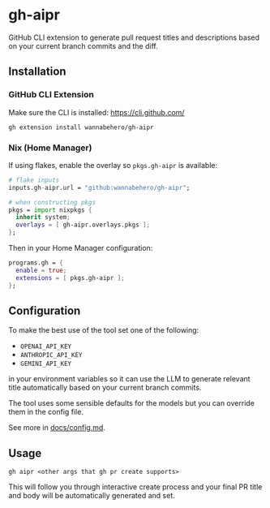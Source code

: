 # gh-aipr

GitHub CLI extension to generate pull request titles and descriptions
based on your current branch commits and the diff.

## Installation

### GitHub CLI Extension

Make sure the CLI is installed: https://cli.github.com/

```
gh extension install wannabehero/gh-aipr
```

### Nix (Home Manager)

If using flakes, enable the overlay so `pkgs.gh-aipr` is available:

```nix
# flake inputs
inputs.gh-aipr.url = "github:wannabehero/gh-aipr";

# when constructing pkgs
pkgs = import nixpkgs {
  inherit system;
  overlays = [ gh-aipr.overlays.pkgs ];
};
```

Then in your Home Manager configuration:

```nix
programs.gh = {
  enable = true;
  extensions = [ pkgs.gh-aipr ];
};
```

## Configuration

To make the best use of the tool set one of the following:
- `OPENAI_API_KEY`
- `ANTHROPIC_API_KEY`
- `GEMINI_API_KEY`

in your environment variables so it can use the LLM
to generate relevant title automatically
based on your current branch commits.

The tool uses some sensible defaults for the models
but you can override them in the config file.

See more in [docs/config.md](docs/config.md).

## Usage

```
gh aipr <other args that gh pr create supports>
```

This will follow you through interactive create process
and your final PR title and body will be automatically generated and set.
